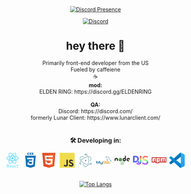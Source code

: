 <div id="badges" align="center">
  
  [![Discord Presence](https://lanyard.cnrad.dev/api/246877849162743818)](https://discord.com/users/246877849162743818)
  
  <a href="https://discord.com/users/246877849162743818">
    <img src="https://img.shields.io/badge/Discord-blue?logo=discord&logoColor=white&style=for-the-badge" alt="Discord" />
  </a>
</div>

<h1 align="center"> hey there 👋 </h1>
<div align="center">
  Primarily front-end developer from the US<br>
  Fueled by caffeiene<br>
  ☕ <br>
  <strong>mod:</strong> <br>
  ELDEN RING: https://discord.gg/ELDENRING<br><br>
  <strong>QA:</strong><br>
  Discord: https://discord.com/<br>
  formerly Lunar Client: https://www.lunarclient.com/<br>
</div>
<br>

<div align='center'>
  <h3>🛠️ Developing in:</h3>
</div>
<div align='center'>
  <img src="https://github.com/devicons/devicon/blob/master/icons/react/react-original-wordmark.svg" title="React" alt="React" width="40" height="40"/>&nbsp;
  <img src="https://github.com/devicons/devicon/blob/master/icons/css3/css3-plain-wordmark.svg"  title="CSS3" alt="CSS" width="40" height="40"/>&nbsp;
  <img src="https://github.com/devicons/devicon/blob/master/icons/html5/html5-original.svg" title="HTML5" alt="HTML" width="40" height="40"/>&nbsp;
  <img src="https://github.com/devicons/devicon/blob/master/icons/javascript/javascript-original.svg" title="JavaScript" alt="JavaScript" width="40" height="40"/>&nbsp;
  <img src="https://github.com/devicons/devicon/blob/master/icons/electron/electron-original.svg" title="ElectronJS" alt="ElectroJS" width="40" height="40"/>&nbsp;
  <img src="https://github.com/devicons/devicon/blob/master/icons/mysql/mysql-original-wordmark.svg" title="MySQL"  alt="MySQL" width="40" height="40"/>&nbsp;
  <img src="https://github.com/devicons/devicon/blob/master/icons/nodejs/nodejs-original-wordmark.svg" title="NodeJS" alt="NodeJS" width="40" height="40"/>&nbsp;
  <img src="https://github.com/devicons/devicon/blob/master/icons/discordjs/discordjs-original.svg" title="DJS" alt="DiscordJS" width="40" height="40"/>&nbsp;
  <img src="https://github.com/devicons/devicon/blob/master/icons/npm/npm-original-wordmark.svg" title="NPM" alt="NPM" width="40" height="40"/>&nbsp;
  <img src="https://github.com/devicons/devicon/blob/master/icons/vscode/vscode-original.svg" title="VSCode" alt="VSCode" width="40" height="40"/>&nbsp;
</div>

<div align='center'> <br>
 
  [![Top Langs](https://github-readme-stats.vercel.app/api/top-langs/?username=alvannys&layout=compact&theme=vision-friendly-dark)](https://github.com/anuraghazra/github-readme-stats)
  
</div>

<!--
**alvannys/alvannys** is a ✨ _special_ ✨ repository because its `README.md` (this file) appears on your GitHub profile.
<img src="https://cdn2.steamgriddb.com/file/sgdb-cdn/thumb/e876c26962ac12b0c1a6537aa4ca089a.jpg" title="Discord" alt="Discord" width="40" height="40"/>&nbsp; 
<img src="https://cdn2.steamgriddb.com/file/sgdb-cdn/thumb/e876c26962ac12b0c1a6537aa4ca089a.jpg" title="Discord" alt="Discord" width="40" height="40"/>&nbsp; 
<img src="https://yt3.googleusercontent.com/ytc/AOPolaRmZU-XmAQuveg1xKvyTQ6sJLTqLj-rGduspj54=s900-c-k-c0x00ffffff-no-rj" title="Lunar Client" alt="Lunar Client" width="40" height="40"/>&nbsp; 

Here are some ideas to get you started:

- 🔭 I’m currently working on ...
- 🌱 I’m currently learning ...
- 👯 I’m looking to collaborate on ...
- 🤔 I’m looking for help with ...
- 💬 Ask me about ...
- 📫 How to reach me: ...
- 😄 Pronouns: ...
- ⚡ Fun fact: ...
-->
